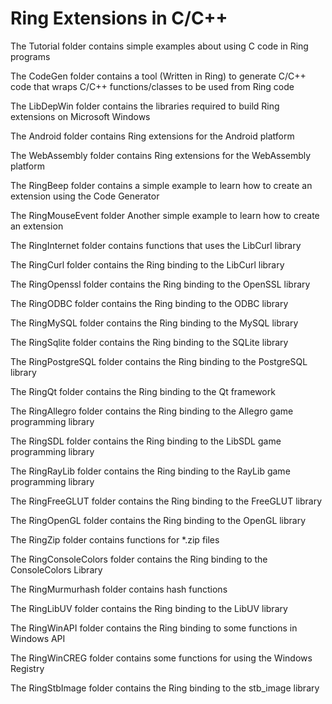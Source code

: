 Ring Extensions in C/C++
========================

The Tutorial folder contains simple examples about using C code in Ring programs

The CodeGen folder contains a tool (Written in Ring)
to generate C/C++ code that wraps C/C++ functions/classes
to be used from Ring code

The LibDepWin folder contains the libraries required to 
build Ring extensions on Microsoft Windows

The Android folder contains Ring extensions for the Android platform

The WebAssembly folder contains Ring extensions for the WebAssembly platform

The RingBeep folder contains a simple example to learn how to create an extension using the Code Generator

The RingMouseEvent folder Another simple example to learn how to create an extension

The RingInternet folder contains functions that uses the LibCurl library  

The RingCurl folder contains the Ring binding to the LibCurl library  

The RingOpenssl folder contains the Ring binding to the OpenSSL library  

The RingODBC folder contains the Ring binding to the ODBC library  

The RingMySQL folder contains the Ring binding to the MySQL library  

The RingSqlite folder contains the Ring binding to the SQLite library  

The RingPostgreSQL folder contains the Ring binding to the PostgreSQL library  

The RingQt folder contains the Ring binding to the Qt framework

The RingAllegro folder contains the Ring binding to the Allegro 
game programming library

The RingSDL folder contains the Ring binding to the LibSDL
game programming library

The RingRayLib folder contains the Ring binding to the RayLib
game programming library

The RingFreeGLUT folder contains the Ring binding to the FreeGLUT library

The RingOpenGL folder contains the Ring binding to the OpenGL library

The RingZip folder contains functions for *.zip files

The RingConsoleColors folder contains the Ring binding to the ConsoleColors Library

The RingMurmurhash folder contains hash functions

The RingLibUV folder contains the Ring binding to the LibUV library

The RingWinAPI folder contains the Ring binding to some functions in Windows API

The RingWinCREG folder contains some functions for using the Windows Registry

The RingStbImage folder contains the Ring binding to the stb_image library